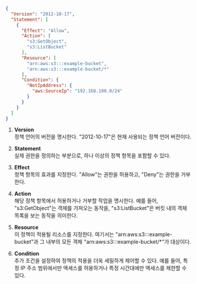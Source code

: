 ```json
{
  "Version": "2012-10-17",
  "Statement": [
    {
      "Effect": "Allow",
      "Action": [
        "s3:GetObject",
        "s3:ListBucket"
      ],
      "Resource": [
        "arn:aws:s3:::example-bucket",
        "arn:aws:s3:::example-bucket/*"
      ],
      "Condition": {
        "NotIpAddress": {
          "aws:SourceIp": "192.168.100.0/24"
        }
      }  
    }
  ]
}

```

1. **Version**
<br>정책 언어의 버전을 명시한다. "2012-10-17"은 현재 사용되는 정책 언어 버전이다.


2. **Statement**
<br>실제 권한을 정의하는 부분으로, 하나 이상의 정책 항목을 포함할 수 있다.


3. **Effect**
<br>정책 항목의 효과를 지정한다. "Allow"는 권한을 허용하고, "Deny"는 권한을 거부한다.


4. **Action**
<br>해당 정책 항목에서 허용하거나 거부할 작업을 명시한다. 예를 들어, "s3:GetObject"는 객체를 가져오는 동작을, "s3:ListBucket"은 버킷 내의 객체 목록을 보는 동작을 의미한다.

5. **Resource**
<br>이 정책이 적용될 리소스를 지정한다. 여기서는 "arn:aws:s3:::example-bucket"과 그 내부의 모든 객체 "arn:aws:s3:::example-bucket/*"가 대상이다.


6. **Condition**
<br>추가 조건을 설정하여 정책의 적용을 더욱 세밀하게 제어할 수 있다. 예를 들어, 특정 IP 주소 범위에서만 액세스를 허용하거나 특정 시간대에만 액세스를 제한할 수 있다.